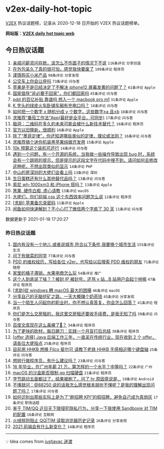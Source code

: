 # v2ex-daily-hot-topic

[V2EX](https://www.v2ex.com/) 热议话题榜，记录从 2020-12-18 日开始的 V2EX 热议话题榜单。

**网站版：[V2EX daily hot topic web](https://realleonardo.github.io/v2ex-daily-hot-topic-web/)**

## 今日热议话题

<!-- TODAY BEGIN -->

1. [亲戚问薪资问存款，该怎么不伤面子的情况下不说](https://www.v2ex.com/t/745835) `116条评论` `分享创造`
1. [在外包呆久了真的很可怕，感觉我快要废了](https://www.v2ex.com/t/745772) `109条评论` `程序员`
1. [谨慎购买小米产品](https://www.v2ex.com/t/745792) `98条评论` `分享发现`
1. [公交车上你会让座吗](https://www.v2ex.com/t/745882) `73条评论` `问与答`
1. [苹果是不是已经决定了不解决 iphone12 屏幕发黄的问题了？](https://www.v2ex.com/t/745763) `61条评论` `Apple`
1. [国家倡导“非必要不回家”，你们都回家吗](https://www.v2ex.com/t/745791) `45条评论` `问与答`
1. [pdd 的百亿补贴 靠谱吗 想入一个 macbook pro m1](https://www.v2ex.com/t/745966) `31条评论` `Apple`
1. [K 字头的绿皮火车卧铺车厢有充电口吗？](https://www.v2ex.com/t/745990) `18条评论` `问与答`
1. [如何把一个数字 x 随机分成 y 个数字，这些数字≥a 且≤b](https://www.v2ex.com/t/745915) `18条评论` `问与答`
1. [求推荐“番茄工作法”App(最好是全平台，可同步)](https://www.v2ex.com/t/745774) `17条评论` `问与答`
1. [脑洞：二维码在多久的未来可能会被什么新技术替代？](https://www.v2ex.com/t/745891) `16条评论` `程序员`
1. [官方以旧换新，很顺利](https://www.v2ex.com/t/745776) `16条评论` `Apple`
1. [除了“墨菲定律”，你还知道哪些类似的定律、理论或法则？](https://www.v2ex.com/t/745775) `16条评论` `问与答`
1. [求推荐搞个迷你机装黑苹果纯做开发用](https://www.v2ex.com/t/745946) `15条评论` `Apple`
1. [10k 预算这个装机可还行](https://www.v2ex.com/t/745959) `14条评论` `问与答`
1. [遇到一个问题，有一个开源的系统，当我做一些操作导致出现 bug 时，系统会有一个跳转的提示，但是提示的这段文字在代码中搜不到，请问如何去修改这种呢，不想出现类似的显示](https://www.v2ex.com/t/745880) `14条评论` `PHP`
1. [中山的房深圳的大佬们会看上吗](https://www.v2ex.com/t/745948) `13条评论` `深圳`
1. [生日蛋糕还有什么其他替代品吗？](https://www.v2ex.com/t/745796) `13条评论` `问与答`
1. [索尼 wh-1000xm3 和 iPhone 搭吗？](https://www.v2ex.com/t/745788) `13条评论` `Apple`
1. [黑果, 硬件白痴, 虚心请教](https://www.v2ex.com/t/745782) `13条评论` `macOS`
1. [大佬们，你们前端 css 这个东西效率问题怎么说](https://www.v2ex.com/t/745865) `12条评论` `程序员`
1. [[求助] 苹果备忘录密码](https://www.v2ex.com/t/745862) `11条评论` `Apple`
1. [闲鱼如何快速解封？不小心打了微信两个字疯了 30 天](https://www.v2ex.com/t/745767) `11条评论` `问与答`

数据更新于 2021-01-18 17:20:27

<!-- TODAY END -->

### 昨日热议话题

<!-- YESTERDAY BEGIN -->

1. [国内有没有一个地儿,或者说城市,符合以下条件,我要换个城市生活](https://www.v2ex.com/t/745623) `155条评论` `生活`
1. [问下有做菜的同学](https://www.v2ex.com/t/745658) `77条评论` `问与答`
1. [PDD 的维权经历，写给各位 v2er，也写给以后搜索 PDD 维权的朋友](https://www.v2ex.com/t/745645) `71条评论` `随想`
1. [家里的橘子滞销，水果电商怎么玩](https://www.v2ex.com/t/745600) `54条评论` `推广`
1. [这个人到底说了啥？？被封 IP 被封号，还骂 v 站...B 站用户会起个哄嘛](https://www.v2ex.com/t/745721) `47条评论` `程序员`
1. [[求助]從 windows 轉 macOS 最大的困擾](https://www.v2ex.com/t/745609) `46条评论` `macOS`
1. [分享自己的无脑挖矿之路，一天大概赚个奶茶钱](https://www.v2ex.com/t/745685) `45条评论` `分享发现`
1. [当一个陌生人问起你的职业时，你不想认真答复，你会怎么回答？](https://www.v2ex.com/t/745712) `41条评论` `程序员`
1. [你们是怎么交房租的，我这里交房租还要收手续费，是我无知了吗](https://www.v2ex.com/t/745627) `39条评论` `问与答`
1. [百度文库现在这么毒瘤了🐎？](https://www.v2ex.com/t/745608) `34条评论` `程序员`
1. [为了更快的砍材，每日磨刀：实践一个月盲打后总结](https://www.v2ex.com/t/745626) `30条评论` `程序员`
1. [[offer 选择] Java 后端工作三年，一直呆在传统行业，现在收到 2 个 offer，请各位大佬指点](https://www.v2ex.com/t/745668) `25条评论` `程序员`
1. [目前用 HHKB 想换 Filco 斐尔可 请教下老铁 HHKB 手感相近哪个键盘轴](https://www.v2ex.com/t/745595) `25条评论` `问与答`
1. [想转行做程序员，有什么建议吗？](https://www.v2ex.com/t/745644) `23条评论` `问与答`
1. [16 年毕业，在广州年薪 21 万，算怎样的一个水平？中等吗？](https://www.v2ex.com/t/745732) `22条评论` `广州`
1. [macOS 的沙盒能否限制 qq 扫描硬盘](https://www.v2ex.com/t/745705) `21条评论` `程序员`
1. [字节跳动五面都过了，结果被刷了，问了 hr 原因竟说是...](https://www.v2ex.com/t/745719) `19条评论` `Android`
1. [不懂就问：@88250 说的话我怎么感觉根本就听不懂呢？是我的理解出现问题了吗？](https://www.v2ex.com/t/745612) `17条评论` `问与答`
1. [如何识别出那些实际上是为了“刷招聘 KPI”的假招聘，避免自己成为真炮灰](https://www.v2ex.com/t/745603) `17条评论` `职场话题`
1. [鉴于 TIM/QQ 近日无下限侵犯隐私行为，分享一下我使用 Sandboxie 对 TIM 的配置](https://www.v2ex.com/t/745704) `16条评论` `互联网`
1. [火绒规则阻止 QQ|TIM 读取浏览器历史记录](https://www.v2ex.com/t/745672) `16条评论` `分享发现`
1. [2021 前端会有什么新变化？](https://www.v2ex.com/t/745716) `14条评论` `程序员`

<!-- YESTERDAY END -->

---

💡 Idea comes from [justjavac 迷渡](https://github.com/justjavac/)
